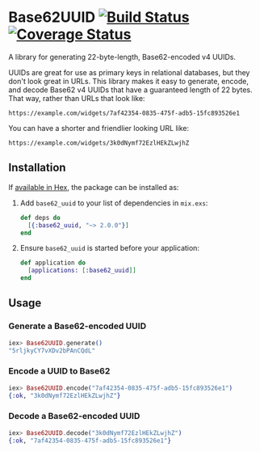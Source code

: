 # Base62UUID [![Build Status](https://travis-ci.com/jclem/base62_uuid.svg?branch=master)](https://travis-ci.com/jclem/base62_uuid) [![Coverage Status](https://coveralls.io/repos/github/jclem/base62_uuid/badge.svg?branch=master)](https://coveralls.io/github/jclem/base62_uuid?branch=master)

A library for generating 22-byte-length, Base62-encoded v4 UUIDs.

UUIDs are great for use as primary keys in relational databases, but they don't look great in URLs. This library makes it easy to generate, encode, and decode Base62 v4 UUIDs that have a guaranteed length of 22 bytes. That way, rather than URLs that look like:

```
https://example.com/widgets/7af42354-0835-475f-adb5-15fc893526e1
```

You can have a shorter and friendlier looking URL like:

```
https://example.com/widgets/3k0dNymf72EzlHEkZLwjhZ
```

## Installation

If [available in Hex](https://hex.pm/docs/publish), the package can be installed
as:

  1. Add `base62_uuid` to your list of dependencies in `mix.exs`:
    
     ```elixir
     def deps do
       [{:base62_uuid, "~> 2.0.0"}]
     end
     ```

  2. Ensure `base62_uuid` is started before your application:

     ```elixir
     def application do
       [applications: [:base62_uuid]]
     end
     ```

## Usage

### Generate a Base62-encoded UUID

```elixir
iex> Base62UUID.generate()
"5rljkyCY7vXDv2bPAnCQdL"
```

### Encode a UUID to Base62

```elixir
iex> Base62UUID.encode("7af42354-0835-475f-adb5-15fc893526e1")
{:ok, "3k0dNymf72EzlHEkZLwjhZ"}
```

### Decode a Base62-encoded UUID

```elixir
iex> Base62UUID.decode("3k0dNymf72EzlHEkZLwjhZ")
{:ok, "7af42354-0835-475f-adb5-15fc893526e1"}
```
